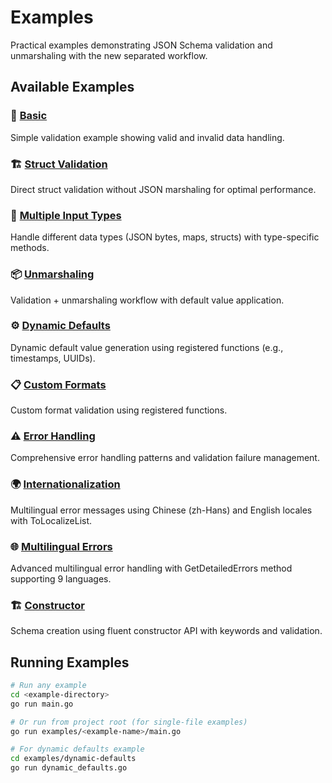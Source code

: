 # Examples

Practical examples demonstrating JSON Schema validation and unmarshaling with the new separated workflow.

## Available Examples

### 🎯 [Basic](./basic/)
Simple validation example showing valid and invalid data handling.

### 🏗️ [Struct Validation](./struct-validation/)
Direct struct validation without JSON marshaling for optimal performance.

### 🔄 [Multiple Input Types](./multiple-input-types/)
Handle different data types (JSON bytes, maps, structs) with type-specific methods.

### 📦 [Unmarshaling](./unmarshaling/)
Validation + unmarshaling workflow with default value application.

### ⚙️ [Dynamic Defaults](./dynamic-defaults/)
Dynamic default value generation using registered functions (e.g., timestamps, UUIDs).

### 📋 [Custom Formats](./custom-formats/)
Custom format validation using registered functions.

### ⚠️ [Error Handling](./error-handling/)
Comprehensive error handling patterns and validation failure management.

### 🌍 [Internationalization](./i18n/)
Multilingual error messages using Chinese (zh-Hans) and English locales with ToLocalizeList.

### 🌐 [Multilingual Errors](./multilingual-errors/)
Advanced multilingual error handling with GetDetailedErrors method supporting 9 languages.

### 🏗️ [Constructor](./constructor/)
Schema creation using fluent constructor API with keywords and validation.

## Running Examples

```bash
# Run any example
cd <example-directory>
go run main.go

# Or run from project root (for single-file examples)
go run examples/<example-name>/main.go

# For dynamic defaults example
cd examples/dynamic-defaults
go run dynamic_defaults.go
```
